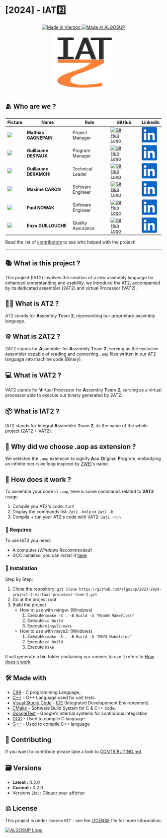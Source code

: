 # [2024] - IAT2️⃣

<div style="text-align:center">
    <a target="_blank" href="https://en.wikipedia.org/wiki/Vierzon">
        <img src="https://img.shields.io/badge/Made%20in-Vierzon-success.svg" alt="Made in Vierzon">
    </a>
    <a target="_blank" href="https://algosup.com/">
        <img src="https://img.shields.io/badge/Made%20at-ALGOSUP-blue.svg" alt="Made at ALGOSUP">
    </a>
    <div>
        <img style="width:200px" src="documents\images\IAT2\png\iat2_logo_256px.png" alt="Assembly Team 2">
    </div>
</div>


## 🫂 Who are we ?
| **Picture**                                                                                      | **Name**               | **Role**          | **GitHub**                                                                                                                                                                                                                                                                                                                               | **LinkedIn**                                                                                                                                             |
| ------------------------------------------------------------------------------------------------ | ---------------------- | ----------------- | ---------------------------------------------------------------------------------------------------------------------------------------------------------------------------------------------------------------------------------------------------------------------------------------------------------------------------------------- | ---------------------------------------------------------------------------------------------------------------------------------------------------------|
| <img src=https://ca.slack-edge.com/T06AELBCZSB-U06AS9UQZ6Z-g7986289d5c2-512 style="width:200px"> | **Mathias GAGNEPAIN**  | Project Manager   | <a href="https://github.com/MathiasGagnepain">  <picture><source media="(prefers-color-scheme: dark)" srcset="documents/images/management/github_light_logo.png"><source media="(prefers-color-scheme: light)" srcset="documents/images/management/github_dark_logo.png"><img alt="GitHub Logo"  style="width:50px;max-width:50%">    </picture></a>   | [<img src="documents/images/management/linkedin_logo.png" alt="LinkedIn" style="width:50px">](https://www.linkedin.com/in/mathias-gagnepain-426a131b0/)  |  
| <img src=https://ca.slack-edge.com/T06AELBCZSB-U06BJ1BQE00-g3ffdd245b21-512 style="width:200px"> | **Guillaume DESPAUX**  | Program Manager   | <a href="https://github.com/GuillaumeDespaux">  <picture><source media="(prefers-color-scheme: dark)" srcset="documents/images/management/github_light_logo.png"><source media="(prefers-color-scheme: light)" srcset="documents/images/management/github_dark_logo.png"><img alt="GitHub Logo"  style="width:50px;max-width:50%">    </picture></a>   | [<img src="documents/images/management/linkedin_logo.png" alt="LinkedIn" style="width:50px">](https://www.linkedin.com/in/guillaume-despaux-084b10206/)  |              
| <img src=https://ca.slack-edge.com/T06AELBCZSB-U06ATEC5AG5-g70bf9de2131-512 style="width:200px"> | **Guillaume DERAMCHI** | Technical Leader  | <a href="https://github.com/Guillaume18100">    <picture><source media="(prefers-color-scheme: dark)" srcset="documents/images/management/github_light_logo.png"><source media="(prefers-color-scheme: light)" srcset="documents/images/management/github_dark_logo.png"><img alt="GitHub Logo"  style="width:50px;max-width:50%">    </picture></a>   | [<img src="documents/images/management/linkedin_logo.png" alt="LinkedIn" style="width:50px">](https://www.linkedin.com/in/guillaume-deramchi-a45116293/) |              
| <img src=https://ca.slack-edge.com/T06AELBCZSB-U06AXL3CDGC-gf21fde06b1f-512 style="width:200px"> | **Maxime CARON**       | Software Engineer | <a href="https://github.com/MaximeAlgosup">     <picture><source media="(prefers-color-scheme: dark)" srcset="documents/images/management/github_light_logo.png"><source media="(prefers-color-scheme: light)" srcset="documents/images/management/github_dark_logo.png"><img alt="GitHub Logo"  style="width:50px;max-width:50%">    </picture></a>   | [<img src="documents/images/management/linkedin_logo.png" alt="LinkedIn" style="width:50px">](https://www.linkedin.com/in/maxime-caron-dev/)             |              
| <img src=https://ca.slack-edge.com/T06AELBCZSB-U06CFLBV3MZ-g3621cbd420c-512 style="width:200px"> | **Paul NOWAK**         | Software Engineer | <a href="https://github.com/PaulNowak36">       <picture><source media="(prefers-color-scheme: dark)" srcset="documents/images/management/github_light_logo.png"><source media="(prefers-color-scheme: light)" srcset="documents/images/management/github_dark_logo.png"><img alt="GitHub Logo"  style="width:50px;max-width:50%">    </picture></a>   | [<img src="documents/images/management/linkedin_logo.png" alt="LinkedIn" style="width:50px">](https://www.linkedin.com/in/paul-nowak-0757a61a7/)         |              
| <img src=https://ca.slack-edge.com/T06AELBCZSB-U06ANSN526S-g20f42d2a13d-512 style="width:200px"> | **Enzo GUILLOUCHE**    | Quality Assurance | <a href="https://github.com/EnzoGuillouche">    <picture><source media="(prefers-color-scheme: dark)" srcset="documents/images/management/github_light_logo.png"><source media="(prefers-color-scheme: light)" srcset="documents/images/management/github_dark_logo.png"><img alt="GitHub Logo"  style="width:50px;max-width:50%">    </picture></a>   | [<img src="documents/images/management/linkedin_logo.png" alt="LinkedIn" style="width:50px">](https://www.linkedin.com/in/enzo-g-b62114293/)             |                 

Read the list of [contributors](https://github.com/algosup/2023-2024-project-3-virtual-processor-team-2/contributors) to see who helped with the project!
<hr>

## 📚 What is this project ?

This project (IAT2) involves the creation of a new assembly language for enhanced understanding and usability, we introduce the AT2, accompanied by its dedicated assembler (2AT2) and virtual Processor (VAT2).

## 🕵️‍♂️ What is AT2 ?

AT2 stands for **A**ssembly **T**eam **2**, representing our proprietary assembly language.

## ⚙️ What is 2AT2 ?

2AT2 stands for **A**ssembler for **A**ssembly **T**eam **2**, serving as the exclusive assembler capable of reading and converting `.aop` files written in our AT2 language into machine code (Binary).

## 💻 What is VAT2 ?

VAT2 stands for **V**irtual Processor for **A**ssembly **T**eam **2**, serving as a virtual processor able to execute our binary generated by 2AT2.

## 📦 What is IAT2 ?

IAT2 stands for **I**ntegral **A**ssembler **T**eam **2**, its the name of the whole project (2AT2 + VAT2).

## 💾 Why did we choose .aop as extension ?

We selected the `.aop` extension to signify **A**op **O**riginal **P**rogram, embodying an infinite recursive loop inspired by [ZWEI](https://en.wikipedia.org/wiki/EINE_and_ZWEI#Naming)'s name.

## 🔎 How does it work ?

To assemble your code in `.aop`, here is some commands related to **2AT2** usage.

1. Compile you AT2's code: `2at2`
2. Display the commands list: `2at2 -help` or `2at2 -h`
3. Compile + run your AT2's code with VAT2: `2at2 -run`


### 🔗 Requires

To use IAT2 you need:

- A computer *(Windows Recommended)*
- GCC installed, you can install it [here](https://www.devdungeon.com/content/install-gcc-compiler-windows-msys2-cc)

### 💽 Installation

Step By Step:

1. Clone the repository: `git clone https://github.com/algosup/2023-2024-project-3-virtual-processor-team-2.git`
2. Go at the project root
3. Build the project
   - How to use with mingw: (Windows)
     1. Execute ``cmake -S . -B Build -G "MinGW Makefiles"``
     2. Execute ``cd Build``
     3. Execute ``mingw32-make``
   - How to use with msys2: (Windows)
     1. Execute ``cmake -S . -B Build -G "MSYS Makefiles"``
     2. Execute ``cd Build``
     3. Execute ``make``

It will generate a bin folder containing our runners to use it refers to [How does it work](#🔎-how-does-it-work)

## 🛠️ Made with

* [C99](https://en.wikipedia.org/wiki/C99) - C programming Language[.](https://www.youtube.com/watch?v=tas0O586t80)
* [C++](https://cplusplus.com/) - C++ Language used for unit tests.
* [Visual Studio Code](https://code.visualstudio.com/) - [IDE](https://en.wikipedia.org/wiki/Integrated_development_environment) (Integrated Developement Environement).
* [CMake](https://cmake.org/) - Software Build System for C & C++ code.
* [GoogleTest](https://github.com/google/googletest) - Google's internal systems for continuous integration.
* [GCC](https://gcc.gnu.org/) - Used to compile C language.
* [G++](https://gcc.gnu.org/) - Used to compile C++ language 

## 🤝 Contributing

If you want to contribute please take a look to [CONTRIBUTING.md](CONTRIBUTING.md).

## 🗃️ Versions
- **Latest :** 0.2.0
- **Current :** 0.2.0
- Versions List : [Cliquer pour afficher](https://github.com/algosup/2023-2024-project-3-virtual-processor-team-2/tags)

## ⚖️ License

This project is under license ``MIT`` - see the [LICENSE](LICENSE) file for more information.

<a target="_blank" href="https://algosup.com/"><picture><source media="(prefers-color-scheme: dark)" srcset="documents/images/management/algosup_orange.svg"><source media="(prefers-color-scheme: light)" srcset="documents/images/management/algosup_light_blue.svg"><img alt="ALGOSUP Logo" style="max-width:1440px" >